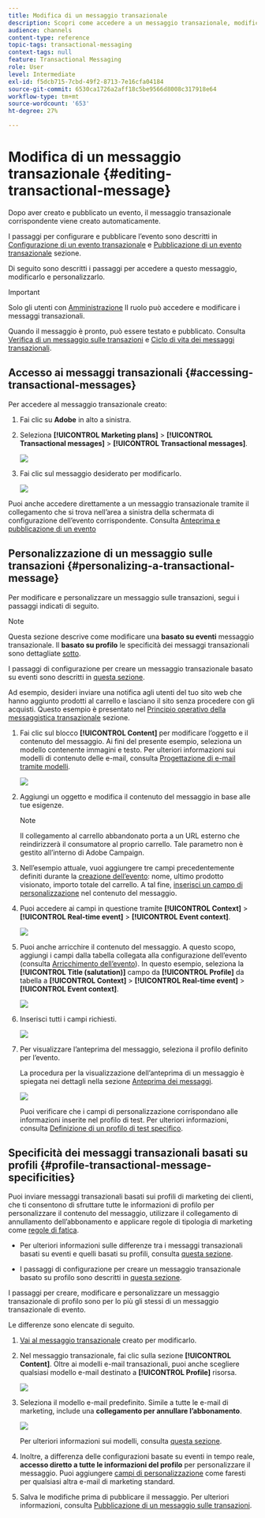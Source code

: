 ```yaml
---
title: Modifica di un messaggio transazionale
description: Scopri come accedere a un messaggio transazionale, modificarlo e personalizzarlo.
audience: channels
content-type: reference
topic-tags: transactional-messaging
context-tags: null
feature: Transactional Messaging
role: User
level: Intermediate
exl-id: f5dcb715-7cbd-49f2-8713-7e16cfa04184
source-git-commit: 6530ca1726a2aff18c5be9566d8008c317918e64
workflow-type: tm+mt
source-wordcount: '653'
ht-degree: 27%

---
```


# Modifica di un messaggio transazionale {#editing-transactional-message}

Dopo aver creato e pubblicato un evento<!--(the cart abandonment example as explained in [this section](../../channels/using/getting-started-with-transactional-msg.md#transactional-messaging-operating-principle))-->, il messaggio transazionale corrispondente viene creato automaticamente.

I passaggi per configurare e pubblicare l’evento sono descritti in [Configurazione di un evento transazionale](../../channels/using/configuring-transactional-event.md) e [Pubblicazione di un evento transazionale](../../channels/using/publishing-transactional-event.md) sezione.

Di seguito sono descritti i passaggi per accedere a questo messaggio, modificarlo e personalizzarlo.

>[!IMPORTANT]
>
>Solo gli utenti con [Amministrazione](../../administration/using/users-management.md#functional-administrators) Il ruolo può accedere e modificare i messaggi transazionali.

Quando il messaggio è pronto, può essere testato e pubblicato. Consulta [Verifica di un messaggio sulle transazioni](../../channels/using/testing-transactional-message.md) e [Ciclo di vita dei messaggi transazionali](../../channels/using/publishing-transactional-message.md).

## Accesso ai messaggi transazionali {#accessing-transactional-messages}

Per accedere al messaggio transazionale creato:

1. Fai clic su **Adobe** in alto a sinistra.
1. Seleziona **[!UICONTROL Marketing plans]** > **[!UICONTROL Transactional messages]** > **[!UICONTROL Transactional messages]**.

   ![](assets/message-center_4.png)

1. Fai clic sul messaggio desiderato per modificarlo.

   ![](assets/message-center_message-board.png)

Puoi anche accedere direttamente a un messaggio transazionale tramite il collegamento che si trova nell’area a sinistra della schermata di configurazione dell’evento corrispondente. Consulta [Anteprima e pubblicazione di un evento](../../channels/using/publishing-transactional-event.md#previewing-and-publishing-the-event)

## Personalizzazione di un messaggio sulle transazioni {#personalizing-a-transactional-message}

Per modificare e personalizzare un messaggio sulle transazioni, segui i passaggi indicati di seguito.

>[!NOTE]
>
>Questa sezione descrive come modificare una **basato su eventi** messaggio transazionale. Il **basato su profilo** le specificità dei messaggi transazionali sono dettagliate [sotto](#profile-transactional-message-specificities).
>
>I passaggi di configurazione per creare un messaggio transazionale basato su eventi sono descritti in [questa sezione](../../channels/using/configuring-transactional-event.md#event-based-transactional-messages).

Ad esempio, desideri inviare una notifica agli utenti del tuo sito web che hanno aggiunto prodotti al carrello e lasciano il sito senza procedere con gli acquisti. Questo esempio è presentato nel [Principio operativo della messaggistica transazionale](../../channels/using/getting-started-with-transactional-msg.md#transactional-messaging-operating-principle) sezione.

1. Fai clic sul blocco **[!UICONTROL Content]** per modificare l’oggetto e il contenuto del messaggio. Ai fini del presente esempio, seleziona un modello contenente immagini e testo. Per ulteriori informazioni sui modelli di contenuto delle e-mail, consulta [Progettazione di e-mail tramite modelli](../../designing/using/using-reusable-content.md#designing-templates).

   ![](assets/message-center_6.png)

1. Aggiungi un oggetto e modifica il contenuto del messaggio in base alle tue esigenze.

   >[!NOTE]
   >
   >Il collegamento al carrello abbandonato porta a un URL esterno che reindirizzerà il consumatore al proprio carrello. Tale parametro non è gestito all’interno di Adobe Campaign.

1. Nell’esempio attuale, vuoi aggiungere tre campi precedentemente definiti durante la [creazione dell’evento](../../channels/using/configuring-transactional-event.md): nome, ultimo prodotto visionato, importo totale del carrello. A tal fine, [inserisci un campo di personalizzazione](../../designing/using/personalization.md#inserting-a-personalization-field) nel contenuto del messaggio.

1. Puoi accedere ai campi in questione tramite **[!UICONTROL Context]** > **[!UICONTROL Real-time event]** > **[!UICONTROL Event context]**.

   ![](assets/message-center_7.png)

1. Puoi anche arricchire il contenuto del messaggio. A questo scopo, aggiungi i campi dalla tabella collegata alla configurazione dell’evento (consulta [Arricchimento dell’evento](../../channels/using/configuring-transactional-event.md#enriching-the-transactional-message-content)). In questo esempio, seleziona la **[!UICONTROL Title (salutation)]** campo da **[!UICONTROL Profile]** da tabella a **[!UICONTROL Context]** > **[!UICONTROL Real-time event]** > **[!UICONTROL Event context]**.

   ![](assets/message-center_7-enrichment.png)

1. Inserisci tutti i campi richiesti.

   ![](assets/message-center_8.png)

1. Per visualizzare l’anteprima del messaggio, seleziona il profilo definito per l’evento.

   La procedura per la visualizzazione dell’anteprima di un messaggio è spiegata nei dettagli nella sezione [Anteprima dei messaggi](../../sending/using/previewing-messages.md).

   ![](assets/message-center_9.png)

   Puoi verificare che i campi di personalizzazione corrispondano alle informazioni inserite nel profilo di test. Per ulteriori informazioni, consulta [Definizione di un profilo di test specifico](../../channels/using/testing-transactional-message.md#defining-specific-test-profile).

<!--## Using product listings in a transactional message {#using-product-listings-in-a-transactional-message}

When editing the content of a transactional email, you can create product listings referencing one or more data collections. For example, in a cart abandonment email, you can include a list of all products that were in the users' carts when they left your website, with an image, the price, and a link to each product.

>[!IMPORTANT]
>
>Product listings are only available for the email channel, when editing transactional email content through the [Email Designer](../../designing/using/designing-content-in-adobe-campaign.md#email-designer-interface) interface.

To add a list of abandoned products in a transactional message, follow the steps below.

You can also watch [this set of videos](https://experienceleague.adobe.com/docs/campaign-standard-learn/tutorials/designing-content/product-listings-in-transactional-email.html#configure-product-listings-in-transactional-emails) explaining the steps that are required to configure product listings in a transactional email.

>[!NOTE]
>
>Adobe Campaign does not support nested product listings, meaning that you cannot include a product listing inside another one.

### Defining a product listing {#defining-a-product-listing}

Before being able to use a product listing in a transactional message, you need to define at the event level the list of products and the fields for each product of the list you want to display. For more on this, see [Defining data collections](../../channels/using/configuring-transactional-event.md#defining-data-collections).

1. In the transactional message, click the **[!UICONTROL Content]** block to modify the email content.
1. Drag and drop a structure component to the workspace. For more on this, see [Defining the email structure](../../designing/using/designing-from-scratch.md#defining-the-email-structure).

   For example, select a one-column structure component and add a text component, an image component and a button component. For more on this, see [Using content components](../../designing/using/designing-from-scratch.md#about-content-components).

1. Select the structure component you just created and click the **[!UICONTROL Enable product listing]** icon from the contextual toolbar.

   ![](assets/message-center_loop_create.png)

   The structure component is highlighted with an orange frame and the **[!UICONTROL Product listing]** settings are displayed in the left palette.

   ![](assets/message-center_loop_palette.png)

1. Select how the elements of the collection will be displayed:

    * **[!UICONTROL Row]**: horizontally, meaning each element on one row under the other.
    * **[!UICONTROL Column]**: vertically, meaning each element next to the other on the same row.

   >[!NOTE]
   >
   >The **[!UICONTROL Column]** option is only available when using a multicolumn structure component ( **[!UICONTROL 2:2 column]**, **[!UICONTROL 3:3 column]** and **[!UICONTROL 4:4 column]** ). When editing the product listing, only fill in the first column: the other columns will not be taken into account. For more on selecting structure components, see [Defining the email structure](../../designing/using/designing-from-scratch.md#defining-the-email-structure).

1. Select the data collection you created when configuring the event related to the transactional message. You can find it under the **[!UICONTROL Context]** > **[!UICONTROL Real-time event]** > **[!UICONTROL Event context]** node.

   ![](assets/message-center_loop_selection.png)

   For more on configuring the event, see [Defining data collections](../../channels/using/configuring-transactional-event.md#defining-data-collections).

1. Use the **[!UICONTROL First item]** drop-down list to select which element will start the list displayed in the email.

   For example, if you select 2, the first item of the collection will not be displayed in the email. The product listing will start on the second item.

1. Select the maximum number of items to display in the list.

   >[!NOTE]
   >
   >If you want the elements of your list to be displayed vertically ( **[!UICONTROL Column]** ), the maximum number of items is limited according to the selected structure component (2, 3 or 4 columns). For more on selecting structure components, see [Editing the email structure](../../designing/using/designing-from-scratch.md#defining-the-email-structure).

### Populating the product listing {#populating-the-product-listing}

To display a list of products coming from the event linked to the transactional email, follow the steps below.

For more on creating a collection and related fields when configuring the event, see [Defining data collections](../../channels/using/configuring-transactional-event.md#defining-data-collections).

1. Select the image component you inserted, select **[!UICONTROL Enable personalization]** and click the pencil in the Settings pane.

   ![](assets/message-center_loop_image.png)

1. Select **[!UICONTROL Add personalization field]** in the **[!UICONTROL Image source URL]** window that opens.

   From the **[!UICONTROL Context]** > **[!UICONTROL Real-time event]** > **[!UICONTROL Event context]** node, open the node corresponding to the collection that you created (here **[!UICONTROL Product list]** ) and select the image field that you defined (here **[!UICONTROL Product image]** ). Click **[!UICONTROL Save]**.

   ![](assets/message-center_loop_product-image.png)

   The personalization field that you selected is now displayed in the Settings pane.

1. At the desired position, select **[!UICONTROL Insert personalization field]** from the contextual toolbar.

   ![](assets/message-center_loop_product.png)

1. From the **[!UICONTROL Context]** > **[!UICONTROL Real-time event]** > **[!UICONTROL Event context]** node, open the node corresponding to the collection that you created (here **[!UICONTROL Product list]** ) and select the field that you created (here **[!UICONTROL Product name]** ). Click **[!UICONTROL Confirm]**.

   ![](assets/message-center_loop_product_node.png)

   The personalization field that you selected is now displayed at the desired position in the email content.

1. Proceed similarly to insert the price.
1. Select some text and select **[!UICONTROL Insert link]** from the contextual toolbar.

   ![](assets/message-center_loop_link_insert.png)

1. Select **[!UICONTROL Add personalization field]** in the **[!UICONTROL Insert link]** window that opens.

   From the **[!UICONTROL Context]** > **[!UICONTROL Real-time event]** > **[!UICONTROL Event context]** node, open the node corresponding to the collection that you created (here **[!UICONTROL Product list]** ) and select the URL field that you created (here **[!UICONTROL Product URL]** ). Click **[!UICONTROL Save]**.

   >[!IMPORTANT]
   >
   >For security reasons, make sure you insert the personalization field inside a link starting with a proper static domain name.

   ![](assets/message-center_loop_link_select.png)

   The personalization field that you selected is now displayed in the Settings pane.

1. Select the structure component on which the product listing is applied and select **[!UICONTROL Show fallback]** to define a default content.

   ![](assets/message-center_loop_fallback_show.png)

1. Drag one or more content components and edit them as needed.

   ![](assets/message-center_loop_fallback.png)

   The fallback content will be displayed if the collection is empty when the event is triggered, for example if a customer has nothing in his cart.

1. From the Settings pane, edit the styles for the product listing. For more on this, see [Managing email styles](../../designing/using/styles.md).
1. Preview the email using a test profile linked to the relevant transactional event and for which you defined collection data. For example, add the following information in the **[!UICONTROL Event data]** section for the test profile you want to use:

   ![](assets/message-center_loop_test-profile_payload.png)

   For more on defining a test profile in a transactional message, see [this section](../../channels/using/testing-transactional-message.md#defining-specific-test-profile).-->

## Specificità dei messaggi transazionali basati su profili {#profile-transactional-message-specificities}

Puoi inviare messaggi transazionali basati sui profili di marketing dei clienti, che ti consentono di sfruttare tutte le informazioni di profilo per personalizzare il contenuto del messaggio, utilizzare il collegamento di annullamento dell’abbonamento e applicare regole di tipologia di marketing come [regole di fatica](../../sending/using/fatigue-rules.md).

* Per ulteriori informazioni sulle differenze tra i messaggi transazionali basati su eventi e quelli basati su profili, consulta [questa sezione](../../channels/using/getting-started-with-transactional-msg.md#transactional-message-types).

* I passaggi di configurazione per creare un messaggio transazionale basato su profilo sono descritti in [questa sezione](../../channels/using/configuring-transactional-event.md#profile-based-transactional-messages).

I passaggi per creare, modificare e personalizzare un messaggio transazionale di profilo sono per lo più gli stessi di un messaggio transazionale di evento.

Le differenze sono elencate di seguito.

1. [Vai al messaggio transazionale](#accessing-transactional-messages) creato per modificarlo.
1. Nel messaggio transazionale, fai clic sulla sezione **[!UICONTROL Content]**. Oltre ai modelli e-mail transazionali, puoi anche scegliere qualsiasi modello e-mail destinato a **[!UICONTROL Profile]** risorsa.

   ![](assets/message-center_marketing_templates.png)

1. Seleziona il modello e-mail predefinito. Simile a tutte le e-mail di marketing, include una **collegamento per annullare l’abbonamento**.

   ![](assets/message-center_marketing_perso_unsubscription.png)

   Per ulteriori informazioni sui modelli, consulta [questa sezione](../../designing/using/using-reusable-content.md#content-templates).

1. Inoltre, a differenza delle configurazioni basate su eventi in tempo reale, **accesso diretto a tutte le informazioni del profilo** per personalizzare il messaggio. Puoi aggiungere [campi di personalizzazione](../../designing/using/personalization.md#inserting-a-personalization-field) come faresti per qualsiasi altra e-mail di marketing standard.

1. Salva le modifiche prima di pubblicare il messaggio. Per ulteriori informazioni, consulta [Pubblicazione di un messaggio sulle transazioni](../../channels/using/publishing-transactional-message.md#publishing-a-transactional-message).

<!--### Monitoring a profile transactional message delivery {#monitoring-a-profile-transactional-message-delivery}

Once the message is published and your site integration is done, you can monitor the delivery.

1. To view the message delivery log, click the icon at the bottom right of the **[!UICONTROL Deployment]** block.

1. Click the **[!UICONTROL Execution list]** tab.

   ![](assets/message-center_execution_tab.png)

1. Select the latest execution delivery.

   An **execution delivery** is a non-actionable and non-functional technical message created once a month for each transactional message, and each time a transactional message is edited and published again

1. Select the **[!UICONTROL Sending logs]** tab. In the **[!UICONTROL Status]** column, **[!UICONTROL Sent]** indicates that a profile has opted in.

   ![](assets/message-center_marketing_sending_logs.png)

1. Select the **[!UICONTROL Exclusions logs]** tab to view recipients who have been excluded from the message target, such as addresses on denylist.

   ![](assets/message-center_marketing_exclusion_logs.png)

>[!NOTE]
>
>For more information on accessing and using the logs, see [Monitoring a delivery](../../sending/using/monitoring-a-delivery.md).

For any profile that has opted out, the **[!UICONTROL Address on denylist]** typology rule excluded the corresponding recipient.

This rule is part of a specific typology that applies to all transactional messages based on the **[!UICONTROL Profile]** table.

![](assets/message-center_marketing_typology.png)

**Related topics**:

* [Integrate the event triggering](../../channels/using/getting-started-with-transactional-msg.md#integrate-event-trigger)
* [About typologies and typology rules](../../sending/using/about-typology-rules.md)-->
